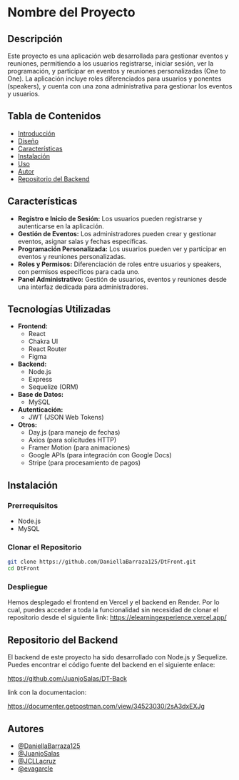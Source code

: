 # Nombre del Proyecto

## Descripción

Este proyecto es una aplicación web desarrollada para gestionar eventos y reuniones, permitiendo a los usuarios registrarse, iniciar sesión, ver la programación, y participar en eventos y reuniones personalizadas (One to One). La aplicación incluye roles diferenciados para usuarios y ponentes (speakers), y cuenta con una zona administrativa para gestionar los eventos y usuarios.

## Tabla de Contenidos

-   [Introducción](#introducción)
-   [Diseño](#diseño)
-   [Características](#características)
-   [Instalación](#instalación)
-   [Uso](#uso)
-   [Autor](#autor)
-   [Repositorio del Backend](#repositorio-del-backend)

## Características

-   **Registro e Inicio de Sesión:** Los usuarios pueden registrarse y autenticarse en la aplicación.
-   **Gestión de Eventos:** Los administradores pueden crear y gestionar eventos, asignar salas y fechas específicas.
-   **Programación Personalizada:** Los usuarios pueden ver y participar en eventos y reuniones personalizadas.
-   **Roles y Permisos:** Diferenciación de roles entre usuarios y speakers, con permisos específicos para cada uno.
-   **Panel Administrativo:** Gestión de usuarios, eventos y reuniones desde una interfaz dedicada para administradores.

## Tecnologías Utilizadas

-   **Frontend:**
    -   React
    -   Chakra UI
    -   React Router
    -   Figma
-   **Backend:**
    -   Node.js
    -   Express
    -   Sequelize (ORM)
-   **Base de Datos:**
    -   MySQL
-   **Autenticación:**
    -   JWT (JSON Web Tokens)
-   **Otros:**
    -   Day.js (para manejo de fechas)
    -   Axios (para solicitudes HTTP)
    -   Framer Motion (para animaciones)
    -   Google APIs (para integración con Google Docs)
    -   Stripe (para procesamiento de pagos)

## Instalación

### Prerrequisitos

-   Node.js
-   MySQL

### Clonar el Repositorio

```bash
git clone https://github.com/DaniellaBarraza125/DtFront.git
cd DtFront
```

### Despliegue

Hemos desplegado el frontend en Vercel y el backend en Render. Por lo cual, puedes acceder a toda la funcionalidad sin necesidad de clonar el repositorio desde el siguiente link: https://elearningexperience.vercel.app/

## Repositorio del Backend

El backend de este proyecto ha sido desarrollado con Node.js y Sequelize. Puedes encontrar el código fuente del backend en el siguiente enlace:

https://github.com/JuanjoSalas/DT-Back

link con la documentacion:

https://documenter.getpostman.com/view/34523030/2sA3dxEXJg

## Autores

-   [@DaniellaBarraza125](https://github.com/DaniellaBarraza125)
-   [@JuanjoSalas](https://github.com/JuanjoSalas)
-   [@JCLLacruz](https://github.com/JCLLacruz)
-   [@evagarcle](https://github.com/evagarcle)
